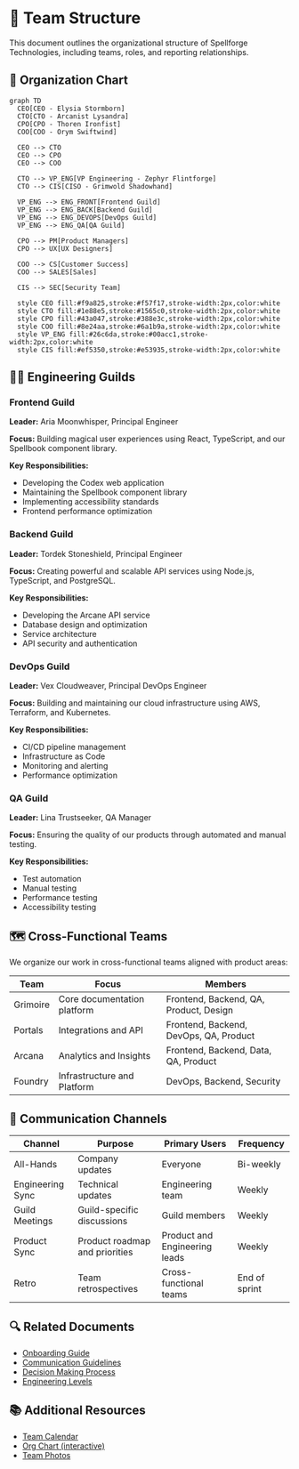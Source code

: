 # 👥 Team Structure

This document outlines the organizational structure of Spellforge Technologies, including teams, roles, and reporting relationships.

## 🏰 Organization Chart

```mermaid
graph TD
  CEO[CEO - Elysia Stormborn]
  CTO[CTO - Arcanist Lysandra]
  CPO[CPO - Thoren Ironfist]
  COO[COO - Orym Swiftwind]
  
  CEO --> CTO
  CEO --> CPO
  CEO --> COO
  
  CTO --> VP_ENG[VP Engineering - Zephyr Flintforge]
  CTO --> CIS[CISO - Grimwold Shadowhand]
  
  VP_ENG --> ENG_FRONT[Frontend Guild]
  VP_ENG --> ENG_BACK[Backend Guild]
  VP_ENG --> ENG_DEVOPS[DevOps Guild]
  VP_ENG --> ENG_QA[QA Guild]
  
  CPO --> PM[Product Managers]
  CPO --> UX[UX Designers]
  
  COO --> CS[Customer Success]
  COO --> SALES[Sales]
  
  CIS --> SEC[Security Team]
  
  style CEO fill:#f9a825,stroke:#f57f17,stroke-width:2px,color:white
  style CTO fill:#1e88e5,stroke:#1565c0,stroke-width:2px,color:white
  style CPO fill:#43a047,stroke:#388e3c,stroke-width:2px,color:white
  style COO fill:#8e24aa,stroke:#6a1b9a,stroke-width:2px,color:white
  style VP_ENG fill:#26c6da,stroke:#00acc1,stroke-width:2px,color:white
  style CIS fill:#ef5350,stroke:#e53935,stroke-width:2px,color:white
```

## 🧙‍♂️ Engineering Guilds

### Frontend Guild

**Leader:** Aria Moonwhisper, Principal Engineer

**Focus:** Building magical user experiences using React, TypeScript, and our Spellbook component library.

**Key Responsibilities:**
- Developing the Codex web application
- Maintaining the Spellbook component library
- Implementing accessibility standards
- Frontend performance optimization

### Backend Guild

**Leader:** Tordek Stoneshield, Principal Engineer

**Focus:** Creating powerful and scalable API services using Node.js, TypeScript, and PostgreSQL.

**Key Responsibilities:**
- Developing the Arcane API service
- Database design and optimization
- Service architecture
- API security and authentication

### DevOps Guild

**Leader:** Vex Cloudweaver, Principal DevOps Engineer

**Focus:** Building and maintaining our cloud infrastructure using AWS, Terraform, and Kubernetes.

**Key Responsibilities:**
- CI/CD pipeline management
- Infrastructure as Code
- Monitoring and alerting
- Performance optimization

### QA Guild

**Leader:** Lina Trustseeker, QA Manager

**Focus:** Ensuring the quality of our products through automated and manual testing.

**Key Responsibilities:**
- Test automation
- Manual testing
- Performance testing
- Accessibility testing

## 🗺️ Cross-Functional Teams

We organize our work in cross-functional teams aligned with product areas:

| Team | Focus | Members |
|------|-------|---------|
| Grimoire | Core documentation platform | Frontend, Backend, QA, Product, Design |
| Portals | Integrations and API | Frontend, Backend, DevOps, QA, Product |
| Arcana | Analytics and Insights | Frontend, Backend, Data, QA, Product |
| Foundry | Infrastructure and Platform | DevOps, Backend, Security |

## 🔄 Communication Channels

| Channel | Purpose | Primary Users | Frequency |
|---------|---------|---------------|-----------|
| All-Hands | Company updates | Everyone | Bi-weekly |
| Engineering Sync | Technical updates | Engineering team | Weekly |
| Guild Meetings | Guild-specific discussions | Guild members | Weekly |
| Product Sync | Product roadmap and priorities | Product and Engineering leads | Weekly |
| Retro | Team retrospectives | Cross-functional teams | End of sprint |

## 🔍 Related Documents

- [Onboarding Guide](../02-onboarding/01-welcome-guide.md)
- [Communication Guidelines](./02-communication-guidelines.md)
- [Decision Making Process](./03-decision-making.md)
- [Engineering Levels](../../02-engineering/02-development/02-engineering-levels.md)

## 📚 Additional Resources

- [Team Calendar](https://calendar.spellforge.tech)
- [Org Chart (interactive)](https://orgchart.spellforge.tech)
- [Team Photos](https://photos.spellforge.tech/team)
